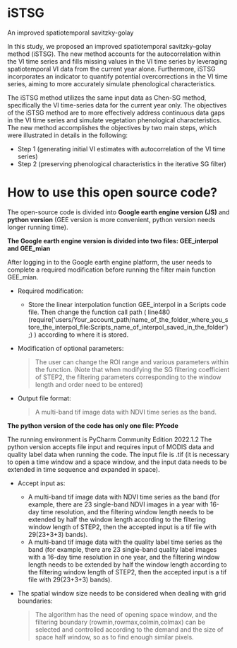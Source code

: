 # iSTSG
An improved spatiotemporal savitzky-golay

In this study, we proposed an improved spatiotemporal savitzky-golay method (iSTSG). The new method accounts for the autocorrelation within the VI time series and fills missing values in the VI time series by leveraging spatiotemporal VI data from the current year alone. Furthermore, iSTSG incorporates an indicator to quantify potential overcorrections in the VI time series, aiming to more accurately simulate phenological characteristics.

The iSTSG method utilizes the same input data as Chen-SG method, specifically the VI time-series data for the current year only. The objectives of the iSTSG method are to more effectively address continuous data gaps in the VI time series and simulate vegetation phenological characteristics. The new method accomplishes the objectives by two main steps, which were illustrated in details in the following:
- Step 1 (generating initial VI estimates with autocorrelation of the VI time series)
- Step 2 (preserving phenological characteristics in the iterative SG filter)


# How to use this open source code?
The open-source code is divided into **Google earth engine version (JS)** and **python version** (GEE version is more convenient, python version needs longer running time).

**The Google earth engine version is divided into two files: GEE_interpol and GEE_mian**

After logging in to the Google earth engine platform, the user needs to complete a required modification before running the filter main function GEE_mian.

- Required modification:
  - Store the linear interpolation function GEE_interpol in a Scripts code file. Then change the function call path ( line480 (require('users/Your_account_path/name_of_the_folder_where_you_store_the_interpol_file:Scripts_name_of_interpol_saved_in_the_folder');) ) according to where it is stored.

- Modification of optional parameters:
  > The user can change the ROI range and various parameters within the function. (Note that when modifying the SG filtering coefficient of STEP2, the filtering parameters corresponding to the window length and order need to be entered)

- Output file format:
  >  A multi-band tif image data with NDVI time series as the band.

**The python version of the code has only one file: PYcode**

The running environment is PyCharm Community Edition 2022.1.2
The python version accepts file input and requires input of MODIS data and quality label data when running the code.
The input file is .tif (it is necessary to open a time window and a space window, and the input data needs to be extended in time sequence and expanded in space).

- Accept input as:
  - A multi-band tif image data with NDVI time series as the band (for example, there are 23 single-band NDVI images in a year with 16-day time resolution, and the filtering window length needs to be extended by half the window length according to the filtering window length of STEP2, then the accepted input is a tif file with 29(23+3+3) bands).
  - A multi-band tif image data with the quality label time series as the band (for example, there are 23 single-band quality label images with a 16-day time resolution in one year, and the filtering window length needs to be extended by half the window length according to the filtering window length of STEP2, then the accepted input is a tif file with 29(23+3+3) bands).

- The spatial window size needs to be considered when dealing with grid boundaries:
  > The algorithm has the need of opening space window, and the filtering boundary (rowmin,rowmax,colmin,colmax) can be selected and controlled according to the demand and the size of space half window, so as to find enough similar pixels.
